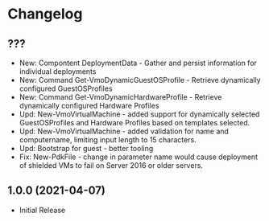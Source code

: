 ﻿# Changelog

## ???

+ New: Compontent DeploymentData - Gather and persist information for individual deployments
+ New: Command Get-VmoDynamicGuestOSProfile - Retrieve dynamically configured GuestOSProfiles
+ New: Command Get-VmoDynamicHardwareProfile - Retrieve dynamically configured Hardware Profiles
+ Upd: New-VmoVirtualMachine - added support for dynamically selected GuestOSProfiles and Hardware Profiles based on templates selected.
+ Upd: New-VmoVirtualMachine - added validation for name and computername, limiting input length to 15 characters.
+ Upd: Bootstrap for guest - better tooling
+ Fix: New-PdkFile - change in parameter name would cause deployment of shielded VMs to fail on Server 2016 or older servers.

## 1.0.0 (2021-04-07)

+ Initial Release
